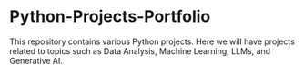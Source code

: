 # Python-Projects-Portfolio
This repository contains various Python projects. Here we will have projects related to topics such as Data Analysis, Machine Learning, LLMs, and Generative AI.
